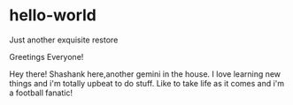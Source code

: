 # hello-world
Just another exquisite restore

Greetings Everyone!

Hey there! Shashank here,another gemini in the house.
I love learning new things and i'm totally upbeat to do stuff.
Like to take life as it comes and i'm a football fanatic!
